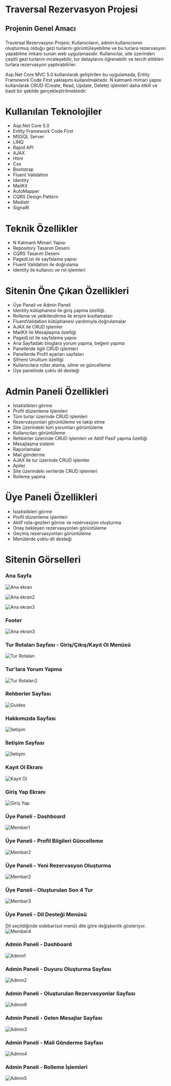 # Traversal Rezervasyon Projesi
## Projenin Genel Amacı
###
Traversal Rezervasyon Projesi; Kullanıcıların, admin kullanıcısının oluşturmuş olduğu gezi turlarını görüntüleyebilme ve bu turlara rezervasyon yapabilme imkanı sunan web uygulamasıdır. Kullanıcılar, site üzerinden çeşitli gezi turlarını inceleyebilir, tur detaylarını öğrenebilir ve tercih ettikleri turlara rezervasyon yaptırabilirler. 

Asp.Net Core MVC 5.0 kullanılarak geliştirilen bu uygulamada, Entity Framework Code First yaklaşımı kullanılmaktadır. N katmanlı mimari yapısı kullanılarak CRUD (Create, Read, Update, Delete) işlemleri daha etkili ve basit bir şekilde gerçekleştirilmektedir.
###

# Kullanılan Teknolojiler
- Asp.Net Core 5.0
- Entity Framework Code First
- MSSQL Server
- LINQ
- Rapid API
- AJAX
- Html
- Css
- Bootstrap
- Fluent Validation
- Identity
- MailKit
- AutoMapper
- CQRS Design Pattern
- Mediatr
- SignalR

# Teknik Özellikler
- N Katmanlı Mimari Yapısı
- Repository Tasarım Deseni
- CQRS Tasarım Deseni
- PagedList ile sayfalama yapısı
- Fluent Validation ile doğrulama
- Identity ile kullanıcı ve rol işlemleri
  
# Sitenin Öne Çıkan Özellikleri
- Üye Paneli ve Admin Paneli
- Identity kütüphanesi ile giriş yapma özelliği.
- Rolleme ve yetkilendirme ile erişim kısıtlamaları
- FluentValidation kütüphanesi yardımıyla doğrulamalar
- AJAX ile CRUD işlemler
- MailKit ile Mesajlaşma özelliği
- PagedList ile sayfalama yapısı
- Ana Sayfadaki bloglara yorum yapma, beğeni yapma
- Panellerde ilgili CRUD işlemleri
- Panellerde Profil ayarları sayfaları
- Şifremi Unuttum özelliği
- Kullanıcılara roller atama, silme ve güncelleme
- Üye panelinde çoklu dil desteği

# Admin Paneli Özellikleri
- İstatistikleri görme
- Profil düzenleme işlemleri
- Tüm turlar üzerinde CRUD işlemleri
- Rezervasyonları görüntüleme ve takip etme
- Site üzerindeki tüm yorumları görüntüleme
- Kullanıcıları görüntüleme
- Rehberler üzerinde CRUD işlemleri ve Aktif Pasif yapma özelliği
- Mesajlaşma sistemi
- Raporlamalar
- Mail gönderme
- AJAX ile tur üzerinde CRUD işlemler
- Apiler
- Site üzerindeki verilerde CRUD işlemleri
- Rolleme yapma

# Üye Paneli Özellikleri
- İstatistikleri görme
- Profil düzenleme işlemleri
- Aktif rota-gezileri görme ve rezervasyon oluşturma
- Onay bekleyen rezervasyonları görüntüleme
- Geçmiş rezervasyonları görüntüleme
- Menülerde çoklu dil desteği

# Sitenin Görselleri

### Ana Sayfa 
![Ana ekran](https://github.com/busraozdemir0/TraversalProject/blob/master/TraversalProject/wwwroot/TraversalScreenshots/home1.png)

![Ana ekran2](https://github.com/busraozdemir0/TraversalProject/blob/master/TraversalProject/wwwroot/TraversalScreenshots/home2.png)

![Ana ekran3](https://github.com/busraozdemir0/TraversalProject/blob/master/TraversalProject/wwwroot/TraversalScreenshots/home3.png)


### Footer
![Ana ekran3](https://github.com/busraozdemir0/TraversalProject/blob/master/TraversalProject/wwwroot/TraversalScreenshots/footer.png)


### Tur Rotaları Sayfası - Giriş/Çıkış/Kayıt Ol Menüsü
![Tur Rotaları](https://github.com/busraozdemir0/TraversalProject/blob/master/TraversalProject/wwwroot/TraversalScreenshots/tourRoutes_logoutMenu.png)


### Tur'lara Yorum Yapma
![Tur Rotaları2](https://github.com/busraozdemir0/TraversalProject/blob/master/TraversalProject/wwwroot/TraversalScreenshots/turaYorumYapmaİşlemi.png)


### Rehberler Sayfası
![Guides](https://github.com/busraozdemir0/TraversalProject/blob/master/TraversalProject/wwwroot/TraversalScreenshots/guides.png)


### Hakkımızda Sayfası
![İletişim](https://github.com/busraozdemir0/TraversalProject/blob/master/TraversalProject/wwwroot/TraversalScreenshots/hakkımızda.png)


### İletişim Sayfası
![İletişim](https://github.com/busraozdemir0/TraversalProject/blob/master/TraversalProject/wwwroot/TraversalScreenshots/contact.png)


### Kayıt Ol Ekranı
![Kayıt Ol](https://github.com/busraozdemir0/TraversalProject/blob/master/TraversalProject/wwwroot/TraversalScreenshots/register.png)


### Giriş Yap Ekranı
![Giriş Yap](https://github.com/busraozdemir0/TraversalProject/blob/master/TraversalProject/wwwroot/TraversalScreenshots/login.png)


### Üye Paneli - Dashboard
![Member1](https://github.com/busraozdemir0/TraversalProject/blob/master/TraversalProject/wwwroot/TraversalScreenshots/memberDashboard.png)


### Üye Paneli - Profil Bilgileri Güncelleme
![Member2](https://github.com/busraozdemir0/TraversalProject/blob/master/TraversalProject/wwwroot/TraversalScreenshots/profileUpdatePage.png)

 
### Üye Paneli - Yeni Rezervasyon Oluşturma
![Member2](https://github.com/busraozdemir0/TraversalProject/blob/master/TraversalProject/wwwroot/TraversalScreenshots/newReservation.png)


### Üye Paneli - Oluşturulan Son 4 Tur
![Member3](https://github.com/busraozdemir0/TraversalProject/blob/master/TraversalProject/wwwroot/TraversalScreenshots/last4Tour.png)


### Üye Paneli - Dil Desteği Menüsü
Dil seçildiğinde sidebar(sol menü) dile göre değişkenlik gösteriyor.
![Member4](https://github.com/busraozdemir0/TraversalProject/blob/master/TraversalProject/wwwroot/TraversalScreenshots/languageMenu.png)


### Admin Paneli - Dashboard
![Admin1](https://github.com/busraozdemir0/TraversalProject/blob/master/TraversalProject/wwwroot/TraversalScreenshots/adminDashboard.png)


### Admin Paneli - Duyuru Oluşturma Sayfası
![Admin2](https://github.com/busraozdemir0/TraversalProject/blob/master/TraversalProject/wwwroot/TraversalScreenshots/admin_newAnnouncement.png)


### Admin Paneli - Oluşturulan Rezervasyonlar Sayfası
![Admin6](https://github.com/busraozdemir0/TraversalProject/blob/master/TraversalProject/wwwroot/TraversalScreenshots/adminReservation.png)


### Admin Paneli - Gelen Mesajlar Sayfası
![Admin3](https://github.com/busraozdemir0/TraversalProject/blob/master/TraversalProject/wwwroot/TraversalScreenshots/adminMessages.png)


### Admin Paneli - Mail Gönderme Sayfası
![Admin4](https://github.com/busraozdemir0/TraversalProject/blob/master/TraversalProject/wwwroot/TraversalScreenshots/adminMailSubmit.png)


### Admin Paneli - Rolleme İşlemleri
![Admin5](https://github.com/busraozdemir0/TraversalProject/blob/master/TraversalProject/wwwroot/TraversalScreenshots/adminRoles.png)












